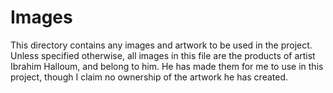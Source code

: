 # Images

This directory contains any images and artwork to be used in the project.
Unless specified otherwise, all images in this file are the products of
artist Ibrahim Halloum, and belong to him. He has made them for me to use
in this project, though I claim no ownership of the artwork he has created.

